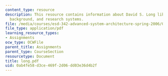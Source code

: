 ```yaml
---
content_type: resource
description: This resource contains information about David S. Long like personal
  background, and research systems.
file: /media/courses/esd-342-advanced-system-architecture-spring-2006/0ab4fe58d3ce469f2d06dd03e36d4b2f_long.pdf
file_type: application/pdf
learning_resource_types:
- Assignments
ocw_type: OCWFile
parent_title: Assignments
parent_type: CourseSection
resourcetype: Document
title: long.pdf
uid: 0ab4fe58-d3ce-469f-2d06-dd03e36d4b2f
---
```

